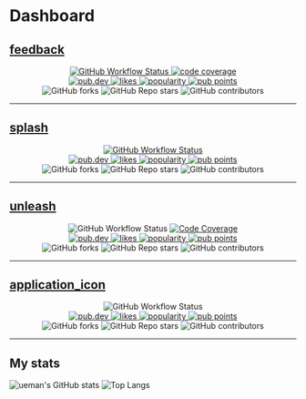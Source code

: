 # Dashboard

## [feedback](https://github.com/ueman/feedback)

<p align="center">
  <a href="https://github.com/ueman/feedback/actions?query=workflow%3Abuild">
    <img style="display: inline" src="https://github.com/ueman/feedback/workflows/build/badge.svg?branch=master"
      alt="GitHub Workflow Status">
  </a>
  <a href="https://codecov.io/gh/ueman/feedback">
    <img style="display: inline" src="https://codecov.io/gh/ueman/feedback/branch/master/graph/badge.svg"
      alt="code coverage">
  </a>
  <br>
  <a href="https://pub.dartlang.org/packages/feedback">
    <img style="display: inline" src="https://img.shields.io/pub/v/feedback.svg" alt="pub.dev">
  </a>
  <a href="https://pub.dev/packages/feedback/score">
    <img style="display: inline" src="https://badges.bar/feedback/likes" alt="likes">
  </a>
  <a href="https://pub.dev/packages/feedback/score">
    <img style="display: inline" src="https://badges.bar/feedback/popularity" alt="popularity">
  </a>
  <a href="https://pub.dev/packages/feedback/score">
    <img style="display: inline" src="https://badges.bar/feedback/pub%20points" alt="pub points">
  </a>
  <br>
  <img alt="GitHub forks" style="display: inline" src="https://img.shields.io/github/forks/ueman/feedback">
  <img alt="GitHub Repo stars" style="display: inline" src="https://img.shields.io/github/stars/ueman/feedback">
  <img alt="GitHub contributors" style="display: inline" src="https://img.shields.io/github/contributors/ueman/feedback">
</p>

---

## [splash](https://github.com/ueman/splash)

<p align="center">
  <a href="https://github.com/ueman/splash/actions?query=workflow%3Abuild">
    <img style="display: inline" src="https://github.com/ueman/splash/workflows/build/badge.svg?branch=master" alt="GitHub Workflow Status">
  </a>
  <br>
  <a href="https://pub.dartlang.org/packages/splash">
    <img style="display: inline" src="https://img.shields.io/pub/v/splash.svg" alt="pub.dev">
  </a>
  <a href="https://pub.dev/packages/splash/score">
    <img style="display: inline" src="https://badges.bar/splash/likes" alt="likes">
  </a>
  <a href="https://pub.dev/packages/splash/score">
    <img style="display: inline" src="https://badges.bar/splash/popularity" alt="popularity">
  </a>
  <a href="https://pub.dev/packages/splash/score">
    <img style="display: inline" src="https://badges.bar/splash/pub%20points" alt="pub points">
  </a>
  <br>
  <img alt="GitHub forks" style="display: inline" src="https://img.shields.io/github/forks/ueman/splash">
  <img alt="GitHub Repo stars" style="display: inline" src="https://img.shields.io/github/stars/ueman/splash">
  <img alt="GitHub contributors" style="display: inline" src="https://img.shields.io/github/contributors/ueman/splash">
</p>

---

## [unleash](https://github.com/ueman/unleash)

<p align="center">

  <img style="display: inline" src="https://github.com/ueman/unleash/workflows/unleash/badge.svg?branch=master" alt="GitHub Workflow Status">
  <a href="https://codecov.io/gh/ueman/unleash">
    <img style="display: inline" src="https://codecov.io/gh/ueman/unleash/branch/master/graph/badge.svg" alt="Code Coverage">
  </a>
  <br>
  <a href="https://pub.dev/packages/unleash">
    <img style="display: inline" src="https://img.shields.io/pub/v/unleash.svg" alt="pub.dev">
  </a>
  <a href="https://pub.dev/packages/unleash/score">
    <img style="display: inline" src="https://badges.bar/unleash/likes" alt="likes">
  </a>
  <a href="https://pub.dev/packages/unleash/score">
    <img style="display: inline" src="https://badges.bar/unleash/popularity" alt="popularity">
  </a>
  <a href="https://pub.dev/packages/unleash/score">
    <img style="display: inline" src="https://badges.bar/unleash/pub%20points" alt="pub points">
  </a>
  <br>
  <img alt="GitHub forks" style="display: inline" src="https://img.shields.io/github/forks/ueman/unleash">
  <img alt="GitHub Repo stars" style="display: inline" src="https://img.shields.io/github/stars/ueman/unleash">
  <img alt="GitHub contributors" style="display: inline" src="https://img.shields.io/github/contributors/ueman/unleash">

  
</p>

---

## [application_icon](https://github.com/ueman/application_icon)

<p align="center">

  <img style="display: inline" src="https://github.com/ueman/application_icon/workflows/build/badge.svg?branch=master" alt="GitHub Workflow Status">
  <br>
  <a href="https://pub.dev/packages/application_icon">
    <img style="display: inline" src="https://img.shields.io/pub/v/application_icon.svg" alt="pub.dev">
  </a>
  <a href="https://pub.dev/packages/application_icon/score">
    <img style="display: inline" src="https://badges.bar/application_icon/likes" alt="likes">
  </a>
  <a href="https://pub.dev/packages/application_icon/score">
    <img style="display: inline" src="https://badges.bar/application_icon/popularity" alt="popularity">
  </a>
  <a href="https://pub.dev/packages/application_icon/score">
    <img style="display: inline" src="https://badges.bar/application_icon/pub%20points" alt="pub points">
  </a>
  <br>
  <img alt="GitHub forks" style="display: inline" src="https://img.shields.io/github/forks/ueman/application_icon">
  <img alt="GitHub Repo stars" style="display: inline" src="https://img.shields.io/github/stars/ueman/application_icon">
  <img alt="GitHub contributors" style="display: inline" src="https://img.shields.io/github/contributors/ueman/application_icon">

</p>

---

## My stats

<img alt="ueman's GitHub stats" src="https://github-readme-stats.vercel.app/api?username=ueman&show_icons=true">

<img alt="Top Langs" src="https://github-readme-stats.vercel.app/api/top-langs/?username=ueman&langs_count=8">